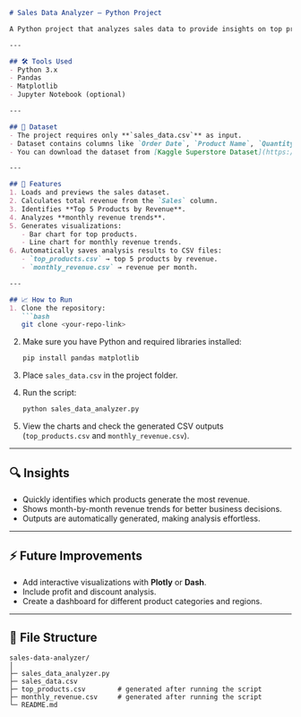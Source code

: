 
````markdown
# Sales Data Analyzer – Python Project

A Python project that analyzes sales data to provide insights on top products, total revenue, and monthly sales trends using **Pandas** and **Matplotlib**.

---

## 🛠️ Tools Used
- Python 3.x
- Pandas
- Matplotlib
- Jupyter Notebook (optional)

---

## 📂 Dataset
- The project requires only **`sales_data.csv`** as input.
- Dataset contains columns like `Order Date`, `Product Name`, `Quantity`, `Sales`, `Discount`, `Profit`, etc.
- You can download the dataset from [Kaggle Superstore Dataset](https://www.kaggle.com/datasets/vivek468/superstore-dataset-final).

---

## 🚀 Features
1. Loads and previews the sales dataset.
2. Calculates total revenue from the `Sales` column.
3. Identifies **Top 5 Products by Revenue**.
4. Analyzes **monthly revenue trends**.
5. Generates visualizations:
   - Bar chart for top products.
   - Line chart for monthly revenue trends.
6. Automatically saves analysis results to CSV files:
   - `top_products.csv` → top 5 products by revenue.
   - `monthly_revenue.csv` → revenue per month.

---

## 📈 How to Run
1. Clone the repository:
   ```bash
   git clone <your-repo-link>
````

2. Make sure you have Python and required libraries installed:

   ```bash
   pip install pandas matplotlib
   ```
3. Place `sales_data.csv` in the project folder.
4. Run the script:

   ```bash
   python sales_data_analyzer.py
   ```
5. View the charts and check the generated CSV outputs (`top_products.csv` and `monthly_revenue.csv`).

---

## 🔍 Insights

* Quickly identifies which products generate the most revenue.
* Shows month-by-month revenue trends for better business decisions.
* Outputs are automatically generated, making analysis effortless.

---

## ⚡ Future Improvements

* Add interactive visualizations with **Plotly** or **Dash**.
* Include profit and discount analysis.
* Create a dashboard for different product categories and regions.

---

## 📂 File Structure

```
sales-data-analyzer/
│
├─ sales_data_analyzer.py
├─ sales_data.csv
├─ top_products.csv        # generated after running the script
├─ monthly_revenue.csv     # generated after running the script
└─ README.md
```

